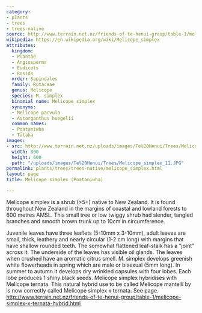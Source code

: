 ```yaml
---
category:
- plants
- trees
- trees-native
source: http://www.terrain.net.nz/friends-of-te-henui-group/table-1/melicope-simplex-poataniwha.html
wikipedia: https://en.wikipedia.org/wiki/Melicope_simplex
attributes:
  kingdom:
  - Plantae
  - Angiosperms
  - Eudicots
  - Rosids
  order: Sapindales
  family: Rutaceae
  genus: Melicope
  species: M. simplex
  binomial name: Melicope simplex
  synonyms:
  - Melicope parvula
  - Astorganthus huegelii
  common names:
  - Poataniwha
  - Tātaka
images:
- src: http://www.terrain.net.nz/uploads/images/Te%20Henui/Trees/Melicope_simplex_11.JPG
  width: 800
  height: 600
  path: "/uploads/images/Te%20Henui/Trees/Melicope_simplex_11.JPG"
permalink: plants/trees/trees-native/melicope_simplex.html
layout: page
title: Melicope simplex (Poataniwha)

---
```

Melicope simplex is a shrub (>5+) native to New Zealand. It is found throughout New Zealand in the margins of coastal and lowland forests to 600 metres AMSL. This small tree or low twiggy shrub had slender, tangled branches and smooth brown trunk up to 10cm in circumference.

Juvenile leaves have three leaflets (5-10mm x 3-10mm), adult leaves are small, thick, leathery and nearly circular (1-2 cm long) with margins that have shallow rounded teeth. The somewhat flattened leaf-stalk has a "joint" across it. The underside of the leaves has visible oil glands. The leaves when crushed have an aromatic citrus smell.
M. simplex develops greenish white flowerheads in spring which are male or bisexual (5mm long). In summer to autumn it develops dry wrinkled capsules with four lobes. Each lobe produces 1 shiny black seeds.
Melicope simplex hybridises with Melicope ternata. This natural hybrid use to be called Melicope mantelli by is now correctly called Melicope simplex x ternata. See page. <a href="friends-of-te-henui-group/table-1/melicope-simplex-x-ternata-hybrid.html" target="_blank">http://www.terrain.net.nz/friends-of-te-henui-group/table-1/melicope-simplex-x-ternata-hybrid.html</a>
